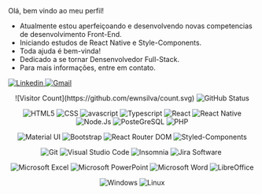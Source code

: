 <div align="center"></div>
Olá, bem vindo ao meu perfil!

- Atualmente estou aperfeiçoando e desenvolvendo novas competencias de desenvolvimento Front-End.
- Iniciando estudos de React Native e Style-Components.
- Toda ajuda é bem-vinda!
- Dedicado a se tornar Densenvolvedor Full-Stack.
- Para mais informações, entre em contato.
<div align="left">
<a href="https://www.linkedin.com/in/ericles-willian-nunes-e-silva-263190200/">
<img src="https://img.shields.io/badge/LinkedIn-0077B5?style=for-the-badge&logo=linkedin&logoColor=white" href="" alt="Linkedin"/>
</a>
<a href="mailto:ewnsilva@gmail.com">
<img src="https://img.shields.io/badge/Gmail-D14836?style=for-the-badge&logo=gmail&logoColor=white" alt="Gmail"/>
</a>
<p></p>
</div>
<div align="center">
 ![Visitor Count](https://github.com/ewnsilva/count.svg)
<img src="https://github-readme-stats.vercel.app/api?username=ewnsilva&show_icons=true&theme=radical" alt="GitHub Status"/>
</div>
<p></p>
<div align="center">
<img src="https://img.shields.io/badge/HTML5-E34F26?style=for-the-badge&logo=html5&logoColor=white" alt="HTML5" />
<img src="https://img.shields.io/badge/CSS-239120?&style=for-the-badge&logo=css3&logoColor=white" alt="CSS" />
<img src="https://img.shields.io/badge/JavaScript-F7DF1E?style=for-the-badge&logo=javascript&logoColor=black" alt="avascript" />
<img src="https://img.shields.io/badge/TypeScript-007ACC?style=for-the-badge&logo=typescript&logoColor=white" alt="Typescript" />
<img src="https://img.shields.io/badge/React-20232A?style=for-the-badge&logo=react&logoColor=61DAFB" alt="React" />
<img src="https://img.shields.io/badge/React_Native-20232A?style=for-the-badge&logo=react&logoColor=61DAFB" alt="React Native" />
<img src="https://img.shields.io/badge/Node.js-339933?style=for-the-badge&logo=nodedotjs&logoColor=white" alt="Node.Js" />
<img src="https://img.shields.io/badge/PostgreSQL-316192?style=for-the-badge&logo=postgresql&logoColor=white" alt="PosteGreSQL" />
<img src="https://img.shields.io/badge/PHP-777BB4?style=for-the-badge&logo=php&logoColor=white" alt="PHP" />
</div>
<p></p>
<div align="center">
<img src="https://img.shields.io/badge/Material%20UI-007FFF?style=for-the-badge&logo=mui&logoColor=white" alt="Material UI" />
<img src="https://img.shields.io/badge/Bootstrap-563D7C?style=for-the-badge&logo=bootstrap&logoColor=white" alt="Bootstrap" />
<img src="https://img.shields.io/badge/React_Router-CA4245?style=for-the-badge&logo=react-router&logoColor=white" alt="React Router DOM" />
<img src="https://img.shields.io/badge/styled--components-DB7093?style=for-the-badge&logo=styled-components&logoColor=white" alt="Styled-Components" />
</div>
<p></p>
<div align="center">
<img src="https://img.shields.io/badge/Git-E34F26?style=for-the-badge&logo=git&logoColor=white" alt="Git" />
<img src="https://img.shields.io/badge/Visual_Studio_Code-0078D4?style=for-the-badge&logo=visual%20studio%20code&logoColor=white" alt="Visual Studio Code" />
<img src="https://img.shields.io/badge/Insomnia-5849be?style=for-the-badge&logo=Insomnia&logoColor=white" alt="Insomnia" />
<img src="https://img.shields.io/badge/Jira-0052CC?style=for-the-badge&logo=Jira&logoColor=white" alt="Jira Software" />
<img src="" alt="" />
</div>
<p></p>
<div align="center">
<img src="https://img.shields.io/badge/Microsoft_Excel-217346?style=for-the-badge&logo=microsoft-excel&logoColor=white" alt="Microsoft Excel" />
<img src="https://img.shields.io/badge/Microsoft_PowerPoint-B7472A?style=for-the-badge&logo=microsoft-powerpoint&logoColor=white" alt="Microsoft PowerPoint" />
<img src="https://img.shields.io/badge/Microsoft_Word-2B579A?style=for-the-badge&logo=microsoft-word&logoColor=white" alt="Microsoft Word" />
<img src="https://img.shields.io/badge/LibreOffice-18A303?style=for-the-badge&logo=LibreOffice&logoColor=white" alt="LibreOffice" />
</div>
<p></p>
<div align="center">
<img src="https://img.shields.io/badge/Windows-017AD7?style=for-the-badge&logo=windows&logoColor=white" alt="Windows" />
<img src="https://img.shields.io/badge/Linux-E34F26?style=for-the-badge&logo=linux&logoColor=black" alt="Linux" />
</div>
